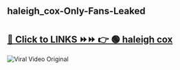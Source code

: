 
 ## haleigh_cox-Only-Fans-Leaked

# <h2><a href="https://clipsfans.com/haleigh_cox&ref=git">🔗 Click to LINKS ⏩⏩ 👉 🟢 haleigh cox </a></h2>

<a href="https://clipsfans.com/haleigh_cox&ref=git" rel="nofollow" data-target="animated-image.originalLink"><img src="https://i.ibb.co.com/xMMVF88/686577567.gif" alt="Viral Video Original" style="max-width: 100%; display: inline-block;" data-target="animated-image.originalImage"></a>

